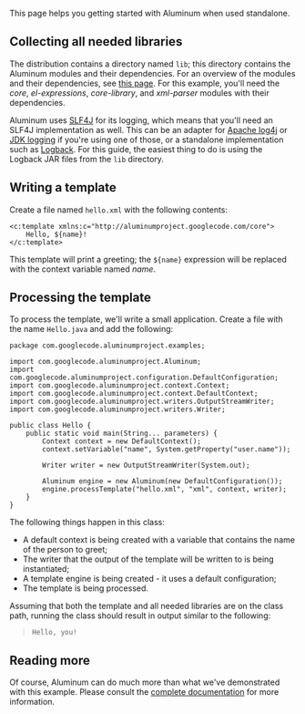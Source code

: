 This page helps you getting started with Aluminum when used standalone.

## Collecting all needed libraries ##

The distribution contains a directory named `lib`; this directory contains the Aluminum modules and their dependencies. For an overview of the modules and their dependencies, see [this page](AluminumModulesAndTheirDependencies.md). For this example, you'll need the _core_, _el-expressions_, _core-library_, and _xml-parser_ modules with their dependencies.

Aluminum uses [SLF4J](http://slf4j.org/) for its logging, which means that you'll need an SLF4J implementation as well. This can be an adapter for [Apache log4j](http://logging.apache.org/log4j/) or [JDK logging](http://java.sun.com/javase/6/docs/api/java/util/logging/package-summary.html) if you're using one of those, or a standalone implementation such as [Logback](http://logback.qos.ch/). For this guide, the easiest thing to do is using the Logback JAR files from the `lib` directory.

## Writing a template ##

Create a file named `hello.xml` with the following contents:

```
<c:template xmlns:c="http://aluminumproject.googlecode.com/core">
    Hello, ${name}!
</c:template>
```

This template will print a greeting; the `${name}` expression will be replaced with the context variable named _name_.

## Processing the template ##

To process the template, we'll write a small application. Create a file with the name `Hello.java` and add the following:

```
package com.googlecode.aluminumproject.examples;

import com.googlecode.aluminumproject.Aluminum;
import com.googlecode.aluminumproject.configuration.DefaultConfiguration;
import com.googlecode.aluminumproject.context.Context;
import com.googlecode.aluminumproject.context.DefaultContext;
import com.googlecode.aluminumproject.writers.OutputStreamWriter;
import com.googlecode.aluminumproject.writers.Writer;

public class Hello {
    public static void main(String... parameters) {
        Context context = new DefaultContext();
        context.setVariable("name", System.getProperty("user.name"));

        Writer writer = new OutputStreamWriter(System.out);

        Aluminum engine = new Aluminum(new DefaultConfiguration());
        engine.processTemplate("hello.xml", "xml", context, writer);
    }
}
```

The following things happen in this class:

  * A default context is being created with a variable that contains the name of the person to greet;
  * The writer that the output of the template will be written to is being instantiated;
  * A template engine is being created - it uses a default configuration;
  * The template is being processed.

Assuming that both the template and all needed libraries are on the class path, running the class should result in output similar to the following:

> `Hello, you!`

## Reading more ##

Of course, Aluminum can do much more than what we've demonstrated with this example. Please consult the [complete documentation](Documentation.md) for more information.